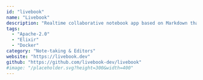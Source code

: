 ```yaml
---
id: "livebook"
name: "Livebook"
description: "Realtime collaborative notebook app based on Markdown that supports running Elixir code snippets, TeX and Mermaid Diagrams. Easily deployed using Docker or Elixir."
tags:
  - "Apache-2.0"
  - "Elixir"
  - "Docker"
category: "Note-taking & Editors"
website: "https://livebook.dev"
github: "https://github.com/livebook-dev/livebook"
#image: "/placeholder.svg?height=300&width=400"
---
```


